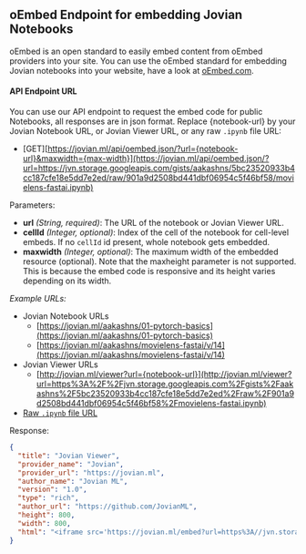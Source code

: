 ## oEmbed Endpoint for embedding Jovian Notebooks

oEmbed is an open standard to easily embed content from oEmbed providers into your site. You can use the oEmbed standard for embedding Jovian notebooks into your website, have a look at [oEmbed.com](https://oembed.com).

#### API Endpoint URL

You can use our API endpoint to request the embed code for public Notebooks, all responses are in json format. Replace {notebook-url} by your Jovian Notebook URL, or Jovian Viewer URL, or any raw `.ipynb` file URL:

- [GET][https://jovian.ml/api/oembed.json/?url={notebook-url}&maxwidth={max-width}](https://jovian.ml/api/oembed.json/?url=https://jvn.storage.googleapis.com/gists/aakashns/5bc23520933b4cc187cfe18e5dd7e2ed/raw/901a9d2508bd441dbf06954c5f46bf58/movielens-fastai.ipynb)

Parameters:

- **url** _(String, required)_: The URL of the notebook or Jovian Viewer URL.
- **cellId** _(Integer, optional)_: Index of the cell of the notebook for cell-level embeds. If no `cellId` id present, whole notebook gets embedded.
- **maxwidth** _(Integer, optional)_: The maximum width of the embedded resource (optional). Note that the maxheight parameter is not supported. This is because the embed code is responsive and its height varies depending on its width.

_Example URLs:_

- Jovian Notebook URLs
  - [https://jovian.ml/aakashns/01-pytorch-basics](https://jovian.ml/aakashns/01-pytorch-basics)
  - [https://jovian.ml/aakashns/movielens-fastai/v/14](https://jovian.ml/aakashns/movielens-fastai/v/14)
- Jovian Viewer URLs
  - [http://jovian.ml/viewer?url={notebook-url}](http://jovian.ml/viewer?url=https%3A%2F%2Fjvn.storage.googleapis.com%2Fgists%2Faakashns%2F5bc23520933b4cc187cfe18e5dd7e2ed%2Fraw%2F901a9d2508bd441dbf06954c5f46bf58%2Fmovielens-fastai.ipynb)
- [Raw `.ipynb` file URL](https://jvn.storage.googleapis.com/gists/aakashns/5bc23520933b4cc187cfe18e5dd7e2ed/raw/901a9d2508bd441dbf06954c5f46bf58/movielens-fastai.ipynb)

Response:

```json
{
  "title": "Jovian Viewer",
  "provider_name": "Jovian",
  "provider_url": "https://jovian.ml",
  "author_name": "Jovian ML",
  "version": "1.0",
  "type": "rich",
  "author_url": "https://github.com/JovianML",
  "height": 800,
  "width": 800,
  "html": "<iframe src='https://jovian.ml/embed?url=https%3A//jvn.storage.googleapis.com/gists/aakashns/5bc23520933b4cc187cfe18e5dd7e2ed/raw/901a9d2508bd441dbf06954c5f46bf58/movielens-fastai.ipynb' title='Jovian Viewer' height=800 width=800 frameborder=0 allowfullscreen></iframe>"
}
```
